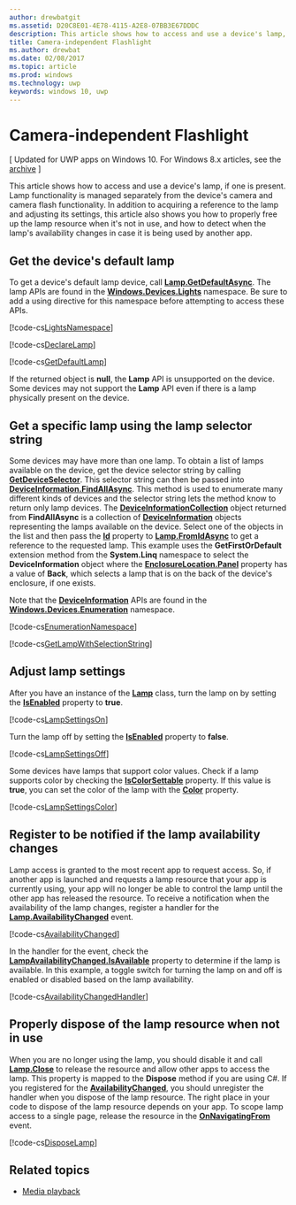 ---author: drewbatgitms.assetid: D20C8E01-4E78-4115-A2E8-07BB3E67DDDCdescription: This article shows how to access and use a device's lamp, if one is present. Lamp functionality is managed separately from the device's camera and camera flash functionality.title: Camera-independent Flashlightms.author: drewbatms.date: 02/08/2017ms.topic: articlems.prod: windowsms.technology: uwpkeywords: windows 10, uwp---# Camera-independent Flashlight\[ Updated for UWP apps on Windows 10. For Windows 8.x articles, see the [archive](http://go.microsoft.com/fwlink/p/?linkid=619132) \]This article shows how to access and use a device's lamp, if one is present. Lamp functionality is managed separately from the device's camera and camera flash functionality. In addition to acquiring a reference to the lamp and adjusting its settings, this article also shows you how to properly free up the lamp resource when it's not in use, and how to detect when the lamp's availability changes in case it is being used by another app.## Get the device's default lampTo get a device's default lamp device, call [**Lamp.GetDefaultAsync**](https://msdn.microsoft.com/library/windows/apps/dn894327). The lamp APIs are found in the [**Windows.Devices.Lights**](https://msdn.microsoft.com/library/windows/apps/dn894331) namespace. Be sure to add a using directive for this namespace before attempting to access these APIs.[!code-cs[LightsNamespace](./code/Lamp/cs/MainPage.xaml.cs#SnippetLightsNamespace)][!code-cs[DeclareLamp](./code/Lamp/cs/MainPage.xaml.cs#SnippetDeclareLamp)][!code-cs[GetDefaultLamp](./code/Lamp/cs/MainPage.xaml.cs#SnippetGetDefaultLamp)]If the returned object is **null**, the **Lamp** API is unsupported on the device. Some devices may not support the **Lamp** API even if there is a lamp physically present on the device.## Get a specific lamp using the lamp selector stringSome devices may have more than one lamp. To obtain a list of lamps available on the device, get the device selector string by calling [**GetDeviceSelector**](https://msdn.microsoft.com/library/windows/apps/dn894328). This selector string can then be passed into [**DeviceInformation.FindAllAsync**](https://msdn.microsoft.com/library/windows/apps/br225432). This method is used to enumerate many different kinds of devices and the selector string lets the method know to return only lamp devices. The [**DeviceInformationCollection**](https://msdn.microsoft.com/library/windows/apps/br225395) object returned from **FindAllAsync** is a collection of [**DeviceInformation**](https://msdn.microsoft.com/library/windows/apps/br225393) objects representing the lamps available on the device. Select one of the objects in the list and then pass the [**Id**](https://msdn.microsoft.com/library/windows/apps/br225437) property to [**Lamp.FromIdAsync**](https://msdn.microsoft.com/library/windows/apps/dn894326) to get a reference to the requested lamp. This example uses the **GetFirstOrDefault** extension method from the **System.Linq** namespace to select the **DeviceInformation** object where the [**EnclosureLocation.Panel**](https://msdn.microsoft.com/library/windows/apps/br229906) property has a value of **Back**, which selects a lamp that is on the back of the device's enclosure, if one exists.Note that the [**DeviceInformation**](https://msdn.microsoft.com/library/windows/apps/br225393) APIs are found in the [**Windows.Devices.Enumeration**](https://msdn.microsoft.com/library/windows/apps/br225459) namespace.[!code-cs[EnumerationNamespace](./code/Lamp/cs/MainPage.xaml.cs#SnippetEnumerationNamespace)][!code-cs[GetLampWithSelectionString](./code/Lamp/cs/MainPage.xaml.cs#SnippetGetLampWithSelectionString)]## Adjust lamp settingsAfter you have an instance of the [**Lamp**](https://msdn.microsoft.com/library/windows/apps/dn894310) class, turn the lamp on by setting the [**IsEnabled**](https://msdn.microsoft.com/library/windows/apps/dn894330) property to **true**.[!code-cs[LampSettingsOn](./code/Lamp/cs/MainPage.xaml.cs#SnippetLampSettingsOn)]Turn the lamp off by setting the [**IsEnabled**](https://msdn.microsoft.com/library/windows/apps/dn894330) property to **false**.[!code-cs[LampSettingsOff](./code/Lamp/cs/MainPage.xaml.cs#SnippetLampSettingsOff)]Some devices have lamps that support color values. Check if a lamp supports color by checking the [**IsColorSettable**](https://msdn.microsoft.com/library/windows/apps/dn894329) property. If this value is **true**, you can set the color of the lamp with the [**Color**](https://msdn.microsoft.com/library/windows/apps/dn894322) property.[!code-cs[LampSettingsColor](./code/Lamp/cs/MainPage.xaml.cs#SnippetLampSettingsColor)]## Register to be notified if the lamp availability changesLamp access is granted to the most recent app to request access. So, if another app is launched and requests a lamp resource that your app is currently using, your app will no longer be able to control the lamp until the other app has released the resource. To receive a notification when the availability of the lamp changes, register a handler for the [**Lamp.AvailabilityChanged**](https://msdn.microsoft.com/library/windows/apps/dn894317) event.[!code-cs[AvailabilityChanged](./code/Lamp/cs/MainPage.xaml.cs#SnippetAvailabilityChanged)]In the handler for the event, check the [**LampAvailabilityChanged.IsAvailable**](https://msdn.microsoft.com/library/windows/apps/dn894315) property to determine if the lamp is available. In this example, a toggle switch for turning the lamp on and off is enabled or disabled based on the lamp availability.[!code-cs[AvailabilityChangedHandler](./code/Lamp/cs/MainPage.xaml.cs#SnippetAvailabilityChangedHandler)]## Properly dispose of the lamp resource when not in useWhen you are no longer using the lamp, you should disable it and call [**Lamp.Close**](https://msdn.microsoft.com/library/windows/apps/dn894320) to release the resource and allow other apps to access the lamp. This property is mapped to the **Dispose** method if you are using C#. If you registered for the [**AvailabilityChanged**](https://msdn.microsoft.com/library/windows/apps/dn894317), you should unregister the handler when you dispose of the lamp resource. The right place in your code to dispose of the lamp resource depends on your app. To scope lamp access to a single page, release the resource in the [**OnNavigatingFrom**](https://msdn.microsoft.com/library/windows/apps/br227509) event.[!code-cs[DisposeLamp](./code/Lamp/cs/MainPage.xaml.cs#SnippetDisposeLamp)]## Related topics- [Media playback](media-playback.md) 